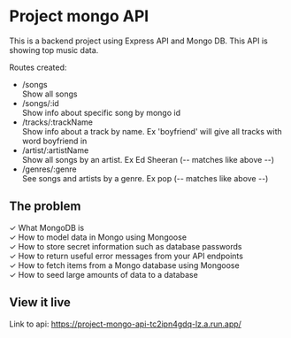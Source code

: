 # Project mongo API

This is a backend project using Express API and Mongo DB. This API is showing top music data.

Routes created:

- /songs<br/>
Show all songs <br/>
- /songs/:id <br/>
Show info about specific song by mongo id <br/>
- /tracks/:trackName<br/>
Show info about a track by name. Ex 'boyfriend' will give all tracks with word boyfriend in <br/>
- /artist/:artistName <br/>
Show all songs by an artist. Ex Ed Sheeran (-- matches like above --) <br/>
- /genres/:genre <br/>
See songs and artists by a genre. Ex pop  (-- matches like above --) <br/>

## The problem

✓ What MongoDB is <br/>
✓ How to model data in Mongo using Mongoose <br/>
✓ How to store secret information such as database passwords <br/>
✓ How to return useful error messages from your API endpoints <br/>
✓ How to fetch items from a Mongo database using Mongoose <br/>
✓ How to seed large amounts of data to a database <br/>


## View it live

Link to api: https://project-mongo-api-tc2ipn4gdq-lz.a.run.app/

